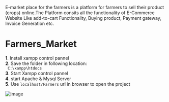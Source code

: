 E-market place for the farmers is a platform for farmers to sell their product (crops) online.The Platform consits all the functionality of E-Commerce Website Like add-to-cart Functionality, Buying product, Payment gateway, Invoice Generation etc. 


# Farmers_Market
**1**. Install xampp control pannel<br>
**2**. Save the folder in following location:<br>
 ``` C:\xampp\htdocs```<br>
**3**. Start Xampp control pannel<br>
**4**. start Apache & Mysql Server<br>
**5**. Use ```localhost/Farmers``` url in browser to open the project






![image](https://github.com/vipul2002/E-Market-Place-for-Farmer/assets/67277915/dedf8c68-5a28-4aae-90d6-f5b4cfa20c16)


